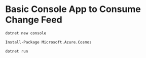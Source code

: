 # Basic Console App to Consume Change Feed


```bash
dotnet new console
```

```bash
Install-Package Microsoft.Azure.Cosmos
```

```bash
dotnet run
```
